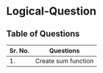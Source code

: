 # Logical-Question

## Table of Questions

| Sr. No. | Questions |
| --- | --------- |
| 1. | Create sum function  | 
